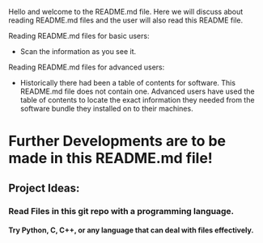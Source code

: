 Hello and welcome to the README.md file.
Here we will discuss about reading README.md files and the user will also read this README file.

Reading README.md files for basic users:
- Scan the information as you see it.

Reading README.md files for advanced users:
- Historically there had been a table of contents for software. This README.md file does not contain one. Advanced users have used the table of contents to locate the exact information they needed from the software bundle they installed on to their machines.

# Further Developments are to be made in this README.md file!

## Project Ideas:

### Read Files in this git repo with a programming language.

#### Try Python, C, C++, or any language that can deal with files effectively.
